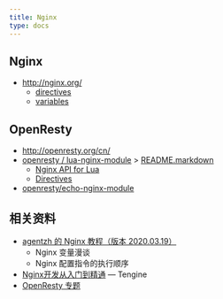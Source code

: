 ```yaml
---
title: Nginx
type: docs
---
```




## Nginx

- http://nginx.org/
  - [directives](http://nginx.org/en/docs/dirindex.html)
  - [variables](http://nginx.org/en/docs/varindex.html)

## OpenResty

- http://openresty.org/cn/
- [openresty / lua-nginx-module](https://github.com/openresty/lua-nginx-module) > [README.markdown](https://github.com/openresty/lua-nginx-module/blob/master/README.markdown)
  - [Nginx API for Lua](https://github.com/openresty/lua-nginx-module#nginx-api-for-lua)
  - [Directives](https://github.com/openresty/lua-nginx-module#directives)
- [openresty/echo-nginx-module](https://github.com/openresty/echo-nginx-module)



## 相关资料

- [agentzh 的 Nginx 教程（版本 2020.03.19）](https://openresty.org/download/agentzh-nginx-tutorials-zhcn.html)
  - Nginx 变量漫谈
  - Nginx 配置指令的执行顺序
- [Nginx开发从入门到精通](http://tengine.taobao.org/book/#id3) — Tengine
- [OpenResty 专题](https://www.cnblogs.com/jimodetiantang/tag/OpenResty/)